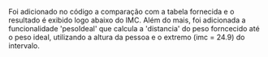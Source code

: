 Foi adicionado no código a comparação com a tabela fornecida e o resultado é exibido logo abaixo do IMC. Além do mais, 
foi adicionada a funcionalidade 'pesoIdeal' que calcula a 'distancia' do peso forncecido até o peso ideal, utilizando
a altura da pessoa e o extremo (imc = 24.9) do intervalo.
